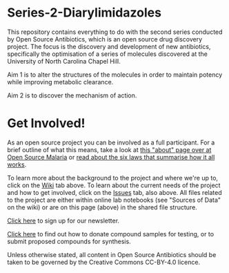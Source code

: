 # Series-2-Diarylimidazoles

This repository contains everything to do with the second series conducted by Open Source Antibiotics, which is an open source drug discovery project. The focus is the discovery and development of new antibiotics, specifically the optimisation of a series of molecules discovered at the University of North Carolina Chapel Hill. 

Aim 1 is to alter the structures of the molecules in order to maintain potency while improving metabolic clearance.

Aim 2 is to discover the mechanism of action.


# Get Involved!

As an open source project you can be involved as a full participant. For a brief outline of what this means, take a look at [this "about" page over at Open Source Malaria](https://github.com/OpenSourceMalaria/About-StartHere-FAQ) or [read about the six laws that summarise how it all works](https://onlinelibrary.wiley.com/doi/full/10.1002/cmdc.201900565).

To learn more about the background to the project and where we're up to, click on the [Wiki](https://github.com/opensourceantibiotics/Series-2-Diarylimidazoles/wiki) tab above. To learn about the current needs of the project and how to get involved, click on the [Issues](https://github.com/opensourceantibiotics/Series-2-Diarylimidazoles/issues) tab, also above. All files related to the project are either within online lab notebooks (see "Sources of Data" on the wiki) or are on this page (above) in the shared file structure.

[Click here](https://docs.google.com/forms/d/e/1FAIpQLSf4UieL5pRQqN5rOL4q-t57qcpJhHG_jqMXV774FPUJBmnBbQ/viewform) to sign up for our newsletter.

[Click here](https://github.com/opensourceantibiotics/Series-2-Diarylimidazoles/wiki/Submissions%2C-Resources%2C-and-Data) to find out how to donate compound samples for testing, or to submit proposed compounds for synthesis.

Unless otherwise stated, all content in Open Source Antibiotics should be taken to be governed by the Creative Commons CC-BY-4.0 licence.
